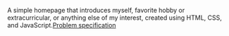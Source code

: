 A simple homepage that introduces myself, favorite hobby or extracurricular, or anything else of my interest, created using HTML, CSS, and JavaScript.[Problem specification](https://cs50.harvard.edu/x/2023/psets/8/homepage/)

